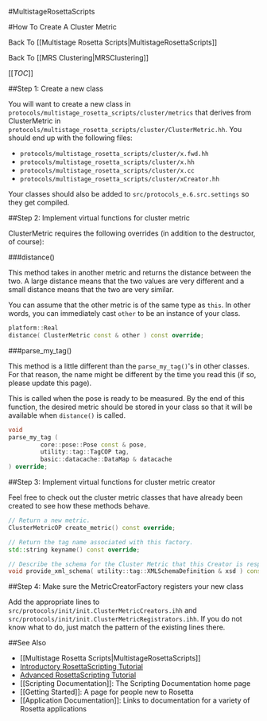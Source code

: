 #MultistageRosettaScripts

#How To Create A Cluster Metric

Back To [[Multistage Rosetta Scripts|MultistageRosettaScripts]]

Back To [[MRS Clustering|MRSClustering]]

[[_TOC_]]

##Step 1: Create a new class

You will want to create a new class in
`protocols/multistage_rosetta_scripts/cluster/metrics`
that derives from ClusterMetric in
`protocols/multistage_rosetta_scripts/cluster/ClusterMetric.hh`.
You should end up with the following files:

- `protocols/multistage_rosetta_scripts/cluster/x.fwd.hh`
- `protocols/multistage_rosetta_scripts/cluster/x.hh`
- `protocols/multistage_rosetta_scripts/cluster/x.cc`
- `protocols/multistage_rosetta_scripts/cluster/xCreator.hh`

Your classes should also be added to `src/protocols_e.6.src.settings`
so they get compiled.

##Step 2: Implement virtual functions for cluster metric

ClusterMetric requires the following overrides
(in addition to the destructor, of course):

###distance()

This method takes in another metric and returns the distance between the two.
A large distance means that the two values are very different
and a small distance means that the two are very similar.

You can assume that the other metric is of the same type as `this`.
In other words, you can immediately cast `other` to be an instance of your class.

```c++
platform::Real
distance( ClusterMetric const & other ) const override;
```

###parse_my_tag()

This method is a little different than the `parse_my_tag()`'s in other classes.
For that reason, the name might be different by the time you read this
(if so, please update this page).

This is called when the pose is ready to be measured.
By the end of this function, the desired metric should
be stored in your class so that it will be available when `distance()` is called.

```c++
void
parse_my_tag (
	     core::pose::Pose const & pose,
	     utility::tag::TagCOP tag,
	     basic::datacache::DataMap & datacache
) override;
```

##Step 3: Implement virtual functions for cluster metric creator

Feel free to check out the cluster metric classes that have already been created to see how these methods behave.

```c++
// Return a new metric.
ClusterMetricOP create_metric() const override;

// Return the tag name associated with this factory.
std::string keyname() const override;

// Describe the schema for the Cluster Metric that this Creator is responsible for
void provide_xml_schema( utility::tag::XMLSchemaDefinition & xsd ) const override;
```

##Step 4: Make sure the MetricCreatorFactory registers your new class

Add the appropriate lines to `src/protocols/init/init.ClusterMetricCreators.ihh`
and `src/protocols/init/init.ClusterMetricRegistrators.ihh`.
If you do not know what to do, just match the pattern of the existing lines there.

##See Also

* [[Multistage Rosetta Scripts|MultistageRosettaScripts]]
* [Introductory RosettaScripting Tutorial](https://www.rosettacommons.org/demos/latest/tutorials/scripting_with_rosettascripts/scripting_with_rosettascripts)
* [Advanced RosettaScripting Tutorial](https://www.rosettacommons.org/demos/latest/tutorials/advanced_scripting_with_rosettascripts/advanced_scripting_with_rosettascripts)
* [[Scripting Documentation]]: The Scripting Documentation home page
* [[Getting Started]]: A page for people new to Rosetta
* [[Application Documentation]]: Links to documentation for a variety of Rosetta applications
